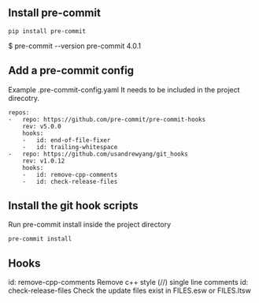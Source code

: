 ## Install pre-commit
```
pip install pre-commit
```

$ pre-commit --version
pre-commit 4.0.1

## Add a pre-commit config
Example .pre-commit-config.yaml
It needs to be included in the project direcotry.

```
repos:
-   repo: https://github.com/pre-commit/pre-commit-hooks
    rev: v5.0.0
    hooks:
    -   id: end-of-file-fixer
    -   id: trailing-whitespace
-   repo: https://github.com/usandrewyang/git_hooks
    rev: v1.0.12
    hooks:
    -   id: remove-cpp-comments
    -   id: check-release-files
```

## Install the git hook scripts
Run pre-commit install inside the project directory

```
pre-commit install
```
## Hooks
id: remove-cpp-comments Remove c++ style (//) single line comments
id: check-release-files Check the update files exist in FILES.esw or FILES.ltsw


